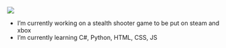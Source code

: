 ![](https://github-readme-stats.vercel.app/api?username=IanSmith44&show_icons=true&theme=dark)
-  I’m currently working on a stealth shooter game to be put on steam and xbox
-  I’m currently learning C#, Python, HTML, CSS, JS
